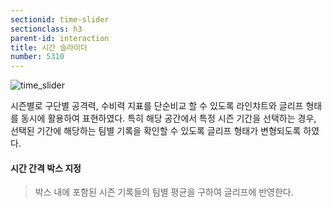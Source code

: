 ```yaml
---
sectionid: time-slider
sectionclass: h3
parent-id: interaction
title: 시간 슬라이더
number: 5310
---
```


![time_slider](http://dl.dropbox.com/s/8lawoe9hd4ga7et/time_slider.png)

시즌별로 구단별 공격력, 수비력 지표를 단순비교 할 수 있도록 라인챠트와 글리프 형태를 동시에 활용하여 표현하였다. 특히 해당 공간에서 특정 시즌 기간을 선택하는 경우, 선택된 기간에 해당하는 팀별 기록을 확인할 수 있도록 글리프 형태가 변형되도록 하였다.

#### 시간 간격 박스 지정
> 박스 내에 포함된 시즌 기록들의 팀별 평균을 구하여 글리프에 반영한다.

